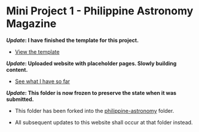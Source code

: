 # Mini Project 1 - Philippine Astronomy Magazine

**_Update_: I have finished the template for this project.**

* [View the template](template/)

**_Update_: Uploaded website with placeholder pages. Slowly building content.**

* [See what I have so far](home/)

**_Update_: This folder is now frozen to preserve the state when it was submitted.**

* This folder has been forked into the [philippine-astronomy](/philippine-astronomy/) folder.

* All subsequent updates to this website shall occur at that folder instead.

